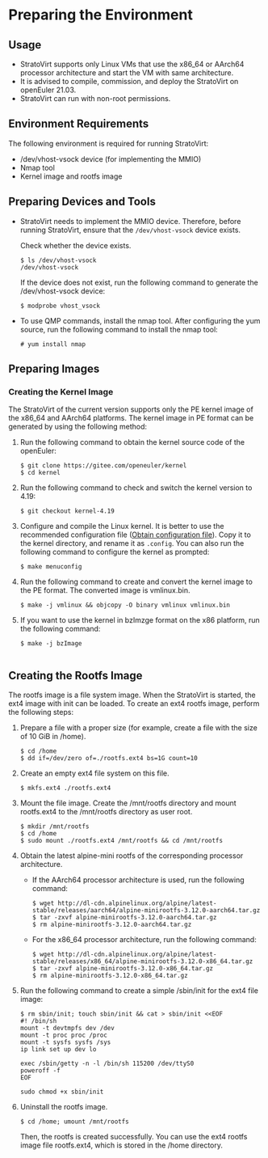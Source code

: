 # Preparing the Environment


## Usage

- StratoVirt supports only Linux VMs that use the x86_64 or AArch64 processor architecture and start the VM with same architecture.
- It is advised to compile, commission, and deploy the StratoVirt on openEuler 21.03.
- StratoVirt can run with non-root permissions.

## Environment Requirements

The following environment is required for running StratoVirt:

- /dev/vhost-vsock device (for implementing the MMIO)
- Nmap tool
- Kernel image and rootfs image



## Preparing Devices and Tools

- StratoVirt needs to implement the MMIO device. Therefore, before running StratoVirt, ensure that the `/dev/vhost-vsock` device exists.

  Check whether the device exists.

  ```
  $ ls /dev/vhost-vsock
  /dev/vhost-vsock
  ```

  If the device does not exist, run the following command to generate the /dev/vhost-vsock device:

  ```
  $ modprobe vhost_vsock
  ```


- To use QMP commands, install the nmap tool. After configuring the yum source, run the following command to install the nmap tool:

  ```
  # yum install nmap
  ```

## Preparing Images

### Creating the Kernel Image

The StratoVirt of the current version supports only the PE kernel image of the x86_64 and AArch64 platforms. The kernel image in PE format can be generated by using the following method:

1. Run the following command to obtain the kernel source code of the openEuler:

   ```
   $ git clone https://gitee.com/openeuler/kernel
   $ cd kernel
   ```

2. Run the following command to check and switch the kernel version to 4.19:

   ```
   $ git checkout kernel-4.19
   ```

3. Configure and compile the Linux kernel. It is better to use the recommended configuration file ([Obtain configuration file](https://gitee.com/openeuler/stratovirt/tree/master/docs/kernel_config)). Copy it to the kernel directory, and rename it as `.config`. You can also run the following command to configure the kernel as prompted:

   ```
   $ make menuconfig
   ```

4. Run the following command to create and convert the kernel image to the PE format. The converted image is vmlinux.bin.

   ```
   $ make -j vmlinux && objcopy -O binary vmlinux vmlinux.bin
   ```
   
5. If you want to use the kernel in bzImzge format on the x86 platform, run the following command:

   ```
   $ make -j bzImage
     ​

## Creating the Rootfs Image

The rootfs image is a file system image. When the StratoVirt is started, the ext4 image with init can be loaded. To create an ext4 rootfs image, perform the following steps:

1. Prepare a file with a proper size (for example, create a file with the size of 10 GiB in /home).

   ```
   $ cd /home
   $ dd if=/dev/zero of=./rootfs.ext4 bs=1G count=10
   ```

2. Create an empty ext4 file system on this file.

   ```
   $ mkfs.ext4 ./rootfs.ext4
   ```

3. Mount the file image. Create the /mnt/rootfs directory and mount rootfs.ext4 to the /mnt/rootfs directory as user root.

   ```
   $ mkdir /mnt/rootfs
   $ cd /home
   $ sudo mount ./rootfs.ext4 /mnt/rootfs && cd /mnt/rootfs
   ```
   
4. Obtain the latest alpine-mini rootfs of the corresponding processor architecture.

   - If the AArch64 processor architecture is used, run the following command:

     ```
     $ wget http://dl-cdn.alpinelinux.org/alpine/latest-stable/releases/aarch64/alpine-minirootfs-3.12.0-aarch64.tar.gz
     $ tar -zxvf alpine-minirootfs-3.12.0-aarch64.tar.gz
     $ rm alpine-minirootfs-3.12.0-aarch64.tar.gz
     ```


   - For the x86_64 processor architecture, run the following command:

     ```
     $ wget http://dl-cdn.alpinelinux.org/alpine/latest-stable/releases/x86_64/alpine-minirootfs-3.12.0-x86_64.tar.gz
     $ tar -zxvf alpine-minirootfs-3.12.0-x86_64.tar.gz
     $ rm alpine-minirootfs-3.12.0-x86_64.tar.gz
     ```


5. Run the following command to create a simple /sbin/init for the ext4 file image:

   ```
   $ rm sbin/init; touch sbin/init && cat > sbin/init <<EOF
   #! /bin/sh
   mount -t devtmpfs dev /dev
   mount -t proc proc /proc
   mount -t sysfs sysfs /sys
   ip link set up dev lo
   
   exec /sbin/getty -n -l /bin/sh 115200 /dev/ttyS0
   poweroff -f
   EOF
   
   sudo chmod +x sbin/init
   ```

6. Uninstall the rootfs image.

   ```
   $ cd /home; umount /mnt/rootfs
   ```

   Then, the rootfs is created successfully. You can use the ext4 rootfs image file rootfs.ext4, which is stored in the /home directory.
